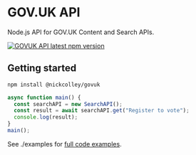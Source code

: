 # GOV.UK API

Node.js API for GOV.UK Content and Search APIs.

[![GOVUK API latest npm version](https://img.shields.io/npm/v/@nickcolley/govuk.svg)](https://www.npmjs.com/package/@nickcolley/govuk)

## Getting started

```bash
npm install @nickcolley/govuk
```

```javascript
async function main() {
  const searchAPI = new SearchAPI();
  const result = await searchAPI.get("Register to vote");
  console.log(result);
}
main();
```

See ./examples for [full code examples](./examples/).
